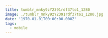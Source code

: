 ```yaml
---
title: tumblr_mnky9zY2391rdf37to1_1280
image: ./tumblr_mnky9zY2391rdf37to1_1280.jpg
date: '1970-01-01T00:00:00.000Z'
tags:
  - mobile
---
```


